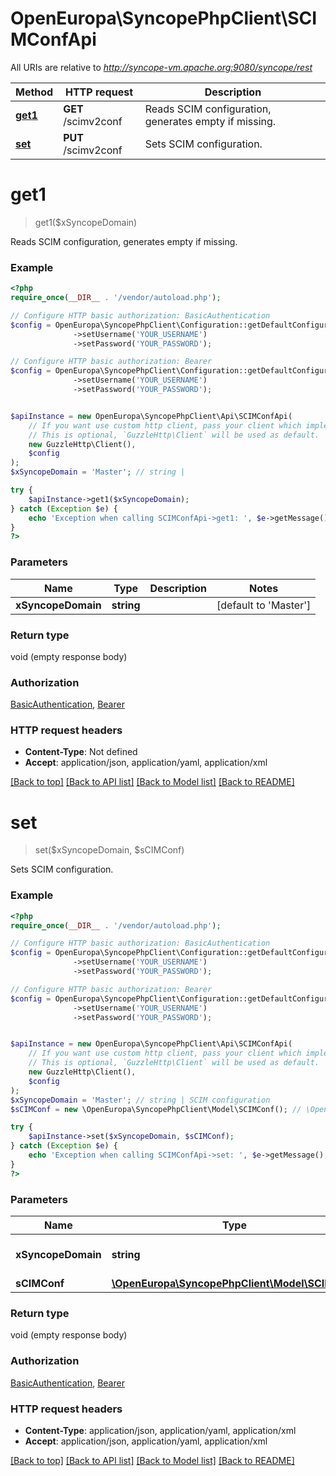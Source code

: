 # OpenEuropa\SyncopePhpClient\SCIMConfApi

All URIs are relative to *http://syncope-vm.apache.org:9080/syncope/rest*

Method | HTTP request | Description
------------- | ------------- | -------------
[**get1**](SCIMConfApi.md#get1) | **GET** /scimv2conf | Reads SCIM configuration, generates empty if missing.
[**set**](SCIMConfApi.md#set) | **PUT** /scimv2conf | Sets SCIM configuration.


# **get1**
> get1($xSyncopeDomain)

Reads SCIM configuration, generates empty if missing.

### Example
```php
<?php
require_once(__DIR__ . '/vendor/autoload.php');

// Configure HTTP basic authorization: BasicAuthentication
$config = OpenEuropa\SyncopePhpClient\Configuration::getDefaultConfiguration()
              ->setUsername('YOUR_USERNAME')
              ->setPassword('YOUR_PASSWORD');

// Configure HTTP basic authorization: Bearer
$config = OpenEuropa\SyncopePhpClient\Configuration::getDefaultConfiguration()
              ->setUsername('YOUR_USERNAME')
              ->setPassword('YOUR_PASSWORD');


$apiInstance = new OpenEuropa\SyncopePhpClient\Api\SCIMConfApi(
    // If you want use custom http client, pass your client which implements `GuzzleHttp\ClientInterface`.
    // This is optional, `GuzzleHttp\Client` will be used as default.
    new GuzzleHttp\Client(),
    $config
);
$xSyncopeDomain = 'Master'; // string | 

try {
    $apiInstance->get1($xSyncopeDomain);
} catch (Exception $e) {
    echo 'Exception when calling SCIMConfApi->get1: ', $e->getMessage(), PHP_EOL;
}
?>
```

### Parameters

Name | Type | Description  | Notes
------------- | ------------- | ------------- | -------------
 **xSyncopeDomain** | **string**|  | [default to &#39;Master&#39;]

### Return type

void (empty response body)

### Authorization

[BasicAuthentication](../../README.md#BasicAuthentication), [Bearer](../../README.md#Bearer)

### HTTP request headers

 - **Content-Type**: Not defined
 - **Accept**: application/json, application/yaml, application/xml

[[Back to top]](#) [[Back to API list]](../../README.md#documentation-for-api-endpoints) [[Back to Model list]](../../README.md#documentation-for-models) [[Back to README]](../../README.md)

# **set**
> set($xSyncopeDomain, $sCIMConf)

Sets SCIM configuration.

### Example
```php
<?php
require_once(__DIR__ . '/vendor/autoload.php');

// Configure HTTP basic authorization: BasicAuthentication
$config = OpenEuropa\SyncopePhpClient\Configuration::getDefaultConfiguration()
              ->setUsername('YOUR_USERNAME')
              ->setPassword('YOUR_PASSWORD');

// Configure HTTP basic authorization: Bearer
$config = OpenEuropa\SyncopePhpClient\Configuration::getDefaultConfiguration()
              ->setUsername('YOUR_USERNAME')
              ->setPassword('YOUR_PASSWORD');


$apiInstance = new OpenEuropa\SyncopePhpClient\Api\SCIMConfApi(
    // If you want use custom http client, pass your client which implements `GuzzleHttp\ClientInterface`.
    // This is optional, `GuzzleHttp\Client` will be used as default.
    new GuzzleHttp\Client(),
    $config
);
$xSyncopeDomain = 'Master'; // string | SCIM configuration
$sCIMConf = new \OpenEuropa\SyncopePhpClient\Model\SCIMConf(); // \OpenEuropa\SyncopePhpClient\Model\SCIMConf | 

try {
    $apiInstance->set($xSyncopeDomain, $sCIMConf);
} catch (Exception $e) {
    echo 'Exception when calling SCIMConfApi->set: ', $e->getMessage(), PHP_EOL;
}
?>
```

### Parameters

Name | Type | Description  | Notes
------------- | ------------- | ------------- | -------------
 **xSyncopeDomain** | **string**| SCIM configuration | [default to &#39;Master&#39;]
 **sCIMConf** | [**\OpenEuropa\SyncopePhpClient\Model\SCIMConf**](../Model/SCIMConf.md)|  |

### Return type

void (empty response body)

### Authorization

[BasicAuthentication](../../README.md#BasicAuthentication), [Bearer](../../README.md#Bearer)

### HTTP request headers

 - **Content-Type**: application/json, application/yaml, application/xml
 - **Accept**: application/json, application/yaml, application/xml

[[Back to top]](#) [[Back to API list]](../../README.md#documentation-for-api-endpoints) [[Back to Model list]](../../README.md#documentation-for-models) [[Back to README]](../../README.md)

